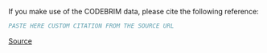 If you make use of the CODEBRIM data, please cite the following reference:

``` bibtex
PASTE HERE CUSTOM CITATION FROM THE SOURCE URL
```

[Source](https://zenodo.org/record/2620293/export/hx)